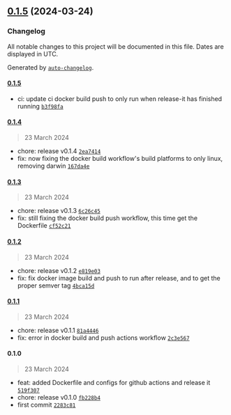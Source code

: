

## [0.1.5](https://github.com/chof64/ansible/compare/0.1.4...0.1.5) (2024-03-24)

### Changelog

All notable changes to this project will be documented in this file. Dates are displayed in UTC.

Generated by [`auto-changelog`](https://github.com/CookPete/auto-changelog).

#### [0.1.5](https://github.com/chof64/ansible/compare/0.1.4...0.1.5)

- ci: update ci docker build push to only run when release-it has finished running [`b3f98fa`](https://github.com/chof64/ansible/commit/b3f98fa9817ec6d2cc576cb9be591c55262ad32c)

#### [0.1.4](https://github.com/chof64/ansible/compare/0.1.3...0.1.4)

> 23 March 2024

- chore: release v0.1.4 [`2ea7414`](https://github.com/chof64/ansible/commit/2ea74148ada1227e3f6bb6a8326f4779afd9050e)
- fix: now fixing the docker build workflow's build platforms to only linux, removing darwin [`167da4e`](https://github.com/chof64/ansible/commit/167da4e11c12bb18b48074bf7b28832d9929b667)

#### [0.1.3](https://github.com/chof64/ansible/compare/0.1.2...0.1.3)

> 23 March 2024

- chore: release v0.1.3 [`6c26c45`](https://github.com/chof64/ansible/commit/6c26c458270a7bff63715ede21c9f94e88c000fd)
- fix: still fixing the docker build push workflow, this time get the Dockerfile [`cf52c21`](https://github.com/chof64/ansible/commit/cf52c21e0475645cf6f6ce87d2747eb0816fd509)

#### [0.1.2](https://github.com/chof64/ansible/compare/0.1.1...0.1.2)

> 23 March 2024

- chore: release v0.1.2 [`e819e03`](https://github.com/chof64/ansible/commit/e819e03f0b05462c0db6c2664f8b54c1884a9242)
- fix: fix docker image build and push to run after release, and to get the proper semver tag [`4bca15d`](https://github.com/chof64/ansible/commit/4bca15d76a7688d96bd56200b89c29a6eaa15924)

#### [0.1.1](https://github.com/chof64/ansible/compare/0.1.0...0.1.1)

> 23 March 2024

- chore: release v0.1.1 [`81a4446`](https://github.com/chof64/ansible/commit/81a44462e844e55054e005e9cbbe4e24b4b4aa3c)
- fix: error in docker build and push actions workflow [`2c3e567`](https://github.com/chof64/ansible/commit/2c3e567cecc06f28c424f63e1bafaf658dbb51f9)

#### 0.1.0

> 23 March 2024

- feat: added Dockerfile and configs for github actions and release it [`519f307`](https://github.com/chof64/ansible/commit/519f307f34343f3f5aa7956351fdd21f56afffe7)
- chore: release v0.1.0 [`fb228b4`](https://github.com/chof64/ansible/commit/fb228b48285399fde5da49a1c1b9a563a417355c)
- first commit [`2283c81`](https://github.com/chof64/ansible/commit/2283c81bf3a2643b29d7153ceb0d5e8221e9d73a)
